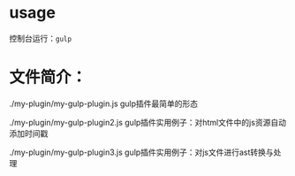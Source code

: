 #  usage
控制台运行：`gulp`

# 文件简介：
./my-plugin/my-gulp-plugin.js gulp插件最简单的形态

./my-plugin/my-gulp-plugin2.js gulp插件实用例子：对html文件中的js资源自动添加时间戳

./my-plugin/my-gulp-plugin3.js gulp插件实用例子：对js文件进行ast转换与处理